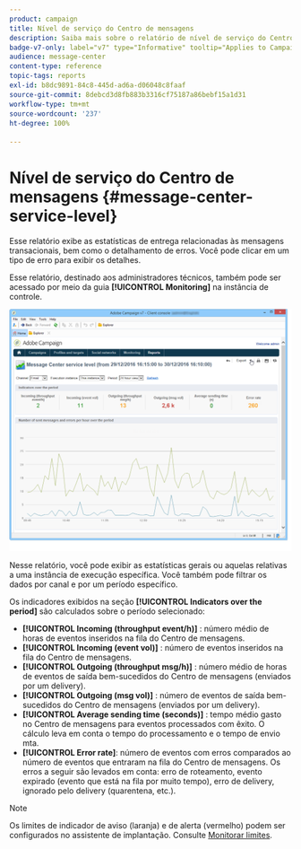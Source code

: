 ```yaml
---
product: campaign
title: Nível de serviço do Centro de mensagens
description: Saiba mais sobre o relatório de nível de serviço do Centro de mensagens
badge-v7-only: label="v7" type="Informative" tooltip="Applies to Campaign Classic v7 only"
audience: message-center
content-type: reference
topic-tags: reports
exl-id: b8dc9891-84c8-445d-ad6a-d06048c8faaf
source-git-commit: 8debcd3d8fb883b3316cf75187a86bebf15a1d31
workflow-type: tm+mt
source-wordcount: '237'
ht-degree: 100%

---
```


# Nível de serviço do Centro de mensagens {#message-center-service-level}



Esse relatório exibe as estatísticas de entrega relacionadas às mensagens transacionais, bem como o detalhamento de erros. Você pode clicar em um tipo de erro para exibir os detalhes.

Esse relatório, destinado aos administradores técnicos, também pode ser acessado por meio da guia **[!UICONTROL Monitoring]** na instância de controle.

![](assets/mc_reports_1.png)

Nesse relatório, você pode exibir as estatísticas gerais ou aquelas relativas a uma instância de execução específica. Você também pode filtrar os dados por canal e por um período específico.

Os indicadores exibidos na seção **[!UICONTROL Indicators over the period]** são calculados sobre o período selecionado:

* **[!UICONTROL Incoming (throughput event/h)]** : número médio de horas de eventos inseridos na fila do Centro de mensagens.
* **[!UICONTROL Incoming (event vol)]** : número de eventos inseridos na fila do Centro de mensagens.
* **[!UICONTROL Outgoing (throughput msg/h)]** : número médio de horas de eventos de saída bem-sucedidos do Centro de mensagens (enviados por um delivery).
* **[!UICONTROL Outgoing (msg vol)]** : número de eventos de saída bem-sucedidos do Centro de mensagens (enviados por um delivery).
* **[!UICONTROL Average sending time (seconds)]** : tempo médio gasto no Centro de mensagens para eventos processados com êxito. O cálculo leva em conta o tempo do processamento e o tempo de envio mta.
* **[!UICONTROL Error rate]**: número de eventos com erros comparados ao número de eventos que entraram na fila do Centro de mensagens. Os erros a seguir são levados em conta: erro de roteamento, evento expirado (evento que está na fila por muito tempo), erro de delivery, ignorado pelo delivery (quarentena, etc.).

>[!NOTE]
>
>Os limites de indicador de aviso (laranja) e de alerta (vermelho) podem ser configurados no assistente de implantação. Consulte [Monitorar limites](../../message-center/using/additional-configurations.md#monitoring-thresholds).
